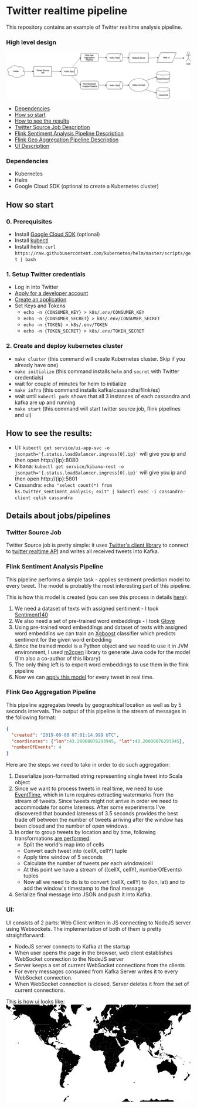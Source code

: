 # Twitter realtime pipeline

This repository contains an example of Twitter realtime analysis pipeline.

### High level design
![alt text](images/Design.png "Logo Title Text 1")

* [Dependencies](#dependencies)
* [How so start](#how-to-start)
* [How to see the results](#how-to-see-the-results)
* [Twitter Source Job Description](#twitter-source-job)
* [Flink Sentiment Analysis Pipeline Description](#flink-sentiment-analysis-pipeline)
* [Flink Geo Aggregation Pipeline Description](#flink-geo-aggregation-pipeline)
* [UI Description](#ui)

### Dependencies
- Kubernetes
- Helm
- Google Cloud SDK (optional to create a Kubernetes cluster)

## How so start 

### 0. Prerequisites
- Install [Google Cloud SDK](https://cloud.google.com/sdk/install) (optional)
- Install [kubectl](https://kubernetes.io/docs/tasks/tools/install-kubectl/)
- Install helm: `curl https://raw.githubusercontent.com/kubernetes/helm/master/scripts/get | bash`

### 1. Setup Twitter credentials
- Log in into Twitter 
- [Apply for a developer account](https://developer.twitter.com/en/apply)
- [Create an application](https://developer.twitter.com/en/apps/create)
- Set Keys and Tokens
    * `echo -n {CONSUMER_KEY} > k8s/.env/CONSUMER_KEY`
    * `echo -n {CONSUMER_SECRET} > k8s/.env/CONSUMER_SECRET`
    * `echo -n {TOKEN} > k8s/.env/TOKEN`
    * `echo -n {TOKEN_SECRET} > k8s/.env/TOKEN_SECRET`

### 2. Create and deploy kubernetes cluster
- `make cluster`  (this command will create Kubernetes cluster. Skip if you already have one)
- `make initialize` (this command installs `helm` and `secret` with Twitter credentials)
- wait for couple of minutes for helm to initialize
- `make infra` (this command installs kafka/cassandra/flink/es)
- wait until `kubectl pods` shows that all 3 instances of each cassandra and kafka are up and running
- `make start` (this command will start twitter source job, flink pipelines and ui)

## How to see the results:
- UI: `kubectl get service/ui-app-svc -o jsonpath='{.status.loadBalancer.ingress[0].ip}'` will give you ip and then open http://{ip}:8080
- Kibana: `kubectl get service/kibana-rest -o jsonpath='{.status.loadBalancer.ingress[0].ip}'` will give you ip and then open http://{ip}:5601
- Cassandra: `echo "select count(*) from ks.twitter_sentiment_analysis; exit" | kubectl exec -i cassandra-client cqlsh cassandra` 

## Details about jobs/pipelines

### Twitter Source Job
Twitter Source job is pretty simple: it uses [Twitter's client library](https://github.com/twitter/hbc) to connect to [twitter realtime API](https://developer.twitter.com/en/docs/tweets/filter-realtime/api-reference/post-statuses-filter) and writes all received tweets into Kafka. 

### Flink Sentiment Analysis Pipeline
This pipeline performs a simple task - applies sentiment prediction model to every tweet. 
The model is probably the most interesting part of this pipeline. 

This is how this model is created (you can see this process in details [here](https://github.com/krinart/twitter-realtime-pipeline/blob/master/ml/Sentiment%20Analysis.ipynb)):
1. We need a dataset of texts with assigned sentiment - I took [Sentiment140](http://help.sentiment140.com/for-students/) 
2. We also need a set of pre-trained word embeddings - I took [Glove](https://nlp.stanford.edu/projects/glove/)
3. Using pre-trained word embeddings and dataset of texts with assigned word embeddins we can train an [Xgboost](https://xgboost.readthedocs.io/en/latest/) classifier which predicts sentiment for the given word enbedding
4. Since the trained model is a Python object and we need to use it in JVM environment, I used [m2cgen](https://github.com/BayesWitnesses/m2cgen) library to generate Java code for the model (I'm also a co-author of this library)
5. The only thing left is to export word embeddings to use them in the flink pipeline
6. Now we can [apply this model](https://github.com/krinart/twitter-realtime-pipeline/blob/master/flink_pipeline/src/main/scala/flink_pipeline/ScoreTweetMap.scala#L11-L18) for every tweet in real time.

### Flink Geo Aggregation Pipeline
This pipeline aggregates tweets by geographical location as well as by 5 seconds intervals.
The output of this pipeline is the stream of messages in the following format:
```json
{
  "created": "2019-09-08 07:01:14.999 UTC",
  "coordinates": {"lon":43.20000076293945, "lat":43.20000076293945},
  "numberOfEvents": 4
}
```
Here are the steps we need to take in order to do such aggregation:
1. Deserialize json-formatted string representing single tweet into Scala object
2. Since we want to process tweets in real time, we need to use [EventTime](https://ci.apache.org/projects/flink/flink-docs-stable/dev/event_time.html), 
which in turn requires extracting watermarks from the stream of tweets. 
Since tweets might not arrive in order we need to accommodate for some lateness. 
After some experiments I've discovered that bounded lateness of 3.5 seconds provides the best trade off between the number of 
tweets arriving after the window has been closed and the number of open windows.
3. In order to group tweets by location and by time, following transformations [are performed](https://github.com/krinart/twitter-realtime-pipeline/blob/master/flink_pipeline/src/main/scala/flink_pipeline/utils/pipelines.scala#L48-L65):
    * Split the world's map into of cells
    * Convert each tweet into (cellX, cellY) tuple
    * Apply time window of 5 seconds
    * Calculate the number of tweets per each window/cell
    * At this point we have a stream of ((cellX, cellY), numberOfEvents) tuples
    * Now all we need to do is to convert (cellX, cellY) to (lon, lat) and to add the window's timestamp to the final message
4. Serialize final message into JSON and push it into Kafka.

### UI:

UI consists of 2 parts: Web Client written in JS connecting to NodeJS server using Websockets.
The implementation of both of them is pretty straightforward:
- NodeJS server connects to Kafka at the startup
- When user opens the page in the browser, web client establishes WebSocket connection to the NodeJS server
- Server keeps a set of current WebSocket connections from the clients
- For every messages consumed from Kafka Server writes it to every WebSocket connection.
- When WebSocket connection is closed, Server deletes it from the set of current connections. 

This is how ui looks like:
![alt text](images/geo-ui.gif "Logo Title Text 1")

